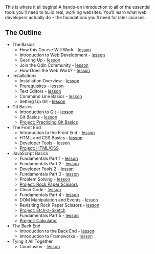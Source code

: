 This is where it all begins! A hands-on introduction to all of the essential tools you'll need to build real, working websites. You'll learn what web developers actually do – the foundations you'll need for later courses.

## The Outline

- The Basics
  - How this Course Will Work - [lesson](the_basics/how_this_course_will_work.md)
  - Introduction to Web Development - [lesson](the_basics/introduction_to_web_development.md)
  - Gearing Up - [lesson](the_basics/gearing_up.md)
  - Join the Odin Community - [lesson](the_basics/join_the_odin_community.md)
  - How Does the Web Work? - [lesson](the_basics/how_does_the_web_work.md)
- Installations
  - Installation Overview - [lesson](installations/installation_overview.md)
  - Prerequisites - [lesson](installations/prerequisites.md)
  - Text Editors - [lesson](installations/text_editors.md)
  - Command Line Basics - [lesson](installations/command_line_basics.md)
  - Setting Up Git - [lesson](installations/setting_up_git.md)
- Git Basics
  - Introduction to Git - [lesson](git_basics/introduction_to_git.md)
  - Git Basics - [lesson](git_basics/git_basics.md)
  - [Project: Practicing Git Basics](git_basics/project_practicing_git_basics.md)
- The Front End
  - Introduction to the Front End - [lesson](the_front_end/introduction_to_the_front_end.md)
  - HTML and CSS Basics - [lesson](the_front_end/html_css_basics.md)
  - Developer Tools - [lesson](the_front_end/developer_tools.md)
  - [Project: HTML/CSS](the_front_end/project_html_css.md)
- JavaScript Basics
  - Fundamentals Part 1 - [lesson](javascript_basics/fundamentals-1.md)
  - Fundamentals Part 2 - [lesson](javascript_basics/fundamentals-2.md)
  - Developer Tools 2 - [lesson](javascript_basics/developer_tools_2.md)
  - Fundamentals Part 3 - [lesson](javascript_basics/fundamentals-3.md)
  - Problem Solving - [lesson](javascript_basics/problem_solving.md)
  - [Project: Rock Paper Scissors](javascript_basics/project_rock_paper_scissors.md)
  - Clean Code - [lesson](javascript_basics/clean_code.md)
  - Fundamentals Part 4 - [lesson](javascript_basics/fundamentals-4.md)
  - DOM Manipulation and Events - [lesson](javascript_basics/DOM_manipulation_and_events.md)
  - Revisiting Rock Paper Scissors - [lesson](javascript_basics/revisiting_rock_paper_scissors.md)
  - [Project: Etch-a-Sketch](javascript_basics/project_etch_a_sketch.md)
  - Fundamentals Part 5 - [lesson](javascript_basics/fundamentals-5.md)
  - [Project: Calculator](javascript_basics/project_calculator.md)
- The Back End
  - Introduction to the Back End - [lesson](the_back_end/introduction_to_the_backend_lesson.md)
  - Introduction to Frameworks - [lesson](the_back_end/introduction_to_frameworks.md)
- Tying it All Together
  - Conclusion - [lesson](tying_it_all_together/conclusion.md)
